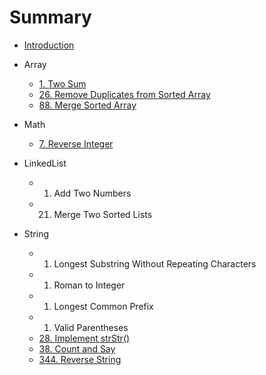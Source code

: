 # Summary

* [Introduction](README.md)

* Array

  * [1. Two Sum](/problems/1.two-sum.md)
  * [26. Remove Duplicates from Sorted Array](/problems/26.remove-duplicates-from-sorted-array.md)
  * [88. Merge Sorted Array](/problems/88.merge-sorted-array.md)

* Math

  * [7. Reverse Integer](/problems/7.reverse-integer.md)

* LinkedList

  * 1. Add Two Numbers
  * 21. Merge Two Sorted Lists

* String

  * 1. Longest Substring Without Repeating Characters
  * 1. Roman to Integer
  * 1. Longest Common Prefix
  * 1. Valid Parentheses
  * [28. Implement strStr\(\)](/problems/28.implement-strstr.md)
  * [38. Count and Say](/problems/38.count-and-say.md)
  * [344. Reverse String](/problems/344.reverse-string.md)



